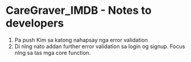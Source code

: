 # CareGraver_IMDB - Notes to developers
1. Pa push Kim sa katong nahapsay nga error validation
2. Di nlng nato addan further error validation sa login og signup. Focus nlng sa tas mga core function.
